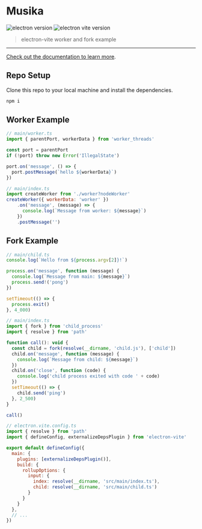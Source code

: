 # Musika

![electron version](https://img.shields.io/github/package-json/dependency-version/maggiben/musika/dev/electron)
![electron vite version](https://img.shields.io/github/package-json/dependency-version/maggiben/musika/dev/electron-vite)

> electron-vite worker and fork example

---

[Check out the documentation to learn more](https://electron-vite.org/guide/assets.html#importing-worker-threads).

## Repo Setup

Clone this repo to your local machine and install the dependencies.

```bash
npm i
```

## Worker Example

```js
// main/worker.ts
import { parentPort, workerData } from 'worker_threads'

const port = parentPort
if (!port) throw new Error('IllegalState')

port.on('message', () => {
  port.postMessage(`hello ${workerData}`)
})
```

```js
// main/index.ts
import createWorker from './worker?nodeWorker'
createWorker({ workerData: 'worker' })
    .on('message', (message) => {
      console.log(`Message from worker: ${message}`)
    })
    .postMessage('')
```
## Fork Example

```js
// main/child.ts
console.log(`Hello from ${process.argv[2]}!`)

process.on('message', function (message) {
  console.log(`Message from main: ${message}`)
  process.send!('pong')
})

setTimeout(() => {
  process.exit()
}, 4_000)

```

```js
// main/index.ts
import { fork } from 'child_process'
import { resolve } from 'path'

function call(): void {
  const child = fork(resolve(__dirname, 'child.js'), ['child'])
  child.on('message', function (message) {
    console.log(`Message from child: ${message}`)
  })
  child.on('close', function (code) {
    console.log('child process exited with code ' + code)
  })
  setTimeout(() => {
    child.send('ping')
  }, 2_500)
}

call()
```

```js
// electron.vite.config.ts
import { resolve } from 'path'
import { defineConfig, externalizeDepsPlugin } from 'electron-vite'

export default defineConfig({
  main: {
    plugins: [externalizeDepsPlugin()],
    build: {
      rollupOptions: {
        input: {
          index: resolve(__dirname, 'src/main/index.ts'),
          child: resolve(__dirname, 'src/main/child.ts')
        }
      }
    }
  },
  // ...
})

```
